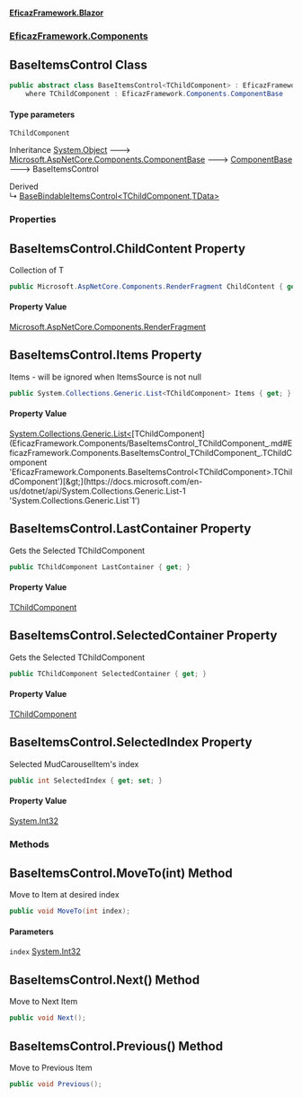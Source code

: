 #### [EficazFramework.Blazor](EficazFrameworkData.md 'EficazFramework Data')
### [EficazFramework.Components](EficazFrameworkData.md#EficazFramework.Components 'EficazFramework.Components')

## BaseItemsControl<TChildComponent> Class

```csharp
public abstract class BaseItemsControl<TChildComponent> : EficazFramework.Components.ComponentBase
    where TChildComponent : EficazFramework.Components.ComponentBase
```
#### Type parameters

<a name='EficazFramework.Components.BaseItemsControl_TChildComponent_.TChildComponent'></a>

`TChildComponent`

Inheritance [System.Object](https://docs.microsoft.com/en-us/dotnet/api/System.Object 'System.Object') &#129106; [Microsoft.AspNetCore.Components.ComponentBase](https://docs.microsoft.com/en-us/dotnet/api/Microsoft.AspNetCore.Components.ComponentBase 'Microsoft.AspNetCore.Components.ComponentBase') &#129106; [ComponentBase](EficazFramework.Components/ComponentBase.md 'EficazFramework.Components.ComponentBase') &#129106; BaseItemsControl<TChildComponent>

Derived  
&#8627; [BaseBindableItemsControl&lt;TChildComponent,TData&gt;](EficazFramework.Components/BaseBindableItemsControl_TChildComponent,TData_.md 'EficazFramework.Components.BaseBindableItemsControl<TChildComponent,TData>')
### Properties

<a name='EficazFramework.Components.BaseItemsControl_TChildComponent_.ChildContent'></a>

## BaseItemsControl<TChildComponent>.ChildContent Property

Collection of T

```csharp
public Microsoft.AspNetCore.Components.RenderFragment ChildContent { get; set; }
```

#### Property Value
[Microsoft.AspNetCore.Components.RenderFragment](https://docs.microsoft.com/en-us/dotnet/api/Microsoft.AspNetCore.Components.RenderFragment 'Microsoft.AspNetCore.Components.RenderFragment')

<a name='EficazFramework.Components.BaseItemsControl_TChildComponent_.Items'></a>

## BaseItemsControl<TChildComponent>.Items Property

Items - will be ignored when ItemsSource is not null

```csharp
public System.Collections.Generic.List<TChildComponent> Items { get; }
```

#### Property Value
[System.Collections.Generic.List&lt;](https://docs.microsoft.com/en-us/dotnet/api/System.Collections.Generic.List-1 'System.Collections.Generic.List`1')[TChildComponent](EficazFramework.Components/BaseItemsControl_TChildComponent_.md#EficazFramework.Components.BaseItemsControl_TChildComponent_.TChildComponent 'EficazFramework.Components.BaseItemsControl<TChildComponent>.TChildComponent')[&gt;](https://docs.microsoft.com/en-us/dotnet/api/System.Collections.Generic.List-1 'System.Collections.Generic.List`1')

<a name='EficazFramework.Components.BaseItemsControl_TChildComponent_.LastContainer'></a>

## BaseItemsControl<TChildComponent>.LastContainer Property

Gets the Selected TChildComponent

```csharp
public TChildComponent LastContainer { get; }
```

#### Property Value
[TChildComponent](EficazFramework.Components/BaseItemsControl_TChildComponent_.md#EficazFramework.Components.BaseItemsControl_TChildComponent_.TChildComponent 'EficazFramework.Components.BaseItemsControl<TChildComponent>.TChildComponent')

<a name='EficazFramework.Components.BaseItemsControl_TChildComponent_.SelectedContainer'></a>

## BaseItemsControl<TChildComponent>.SelectedContainer Property

Gets the Selected TChildComponent

```csharp
public TChildComponent SelectedContainer { get; }
```

#### Property Value
[TChildComponent](EficazFramework.Components/BaseItemsControl_TChildComponent_.md#EficazFramework.Components.BaseItemsControl_TChildComponent_.TChildComponent 'EficazFramework.Components.BaseItemsControl<TChildComponent>.TChildComponent')

<a name='EficazFramework.Components.BaseItemsControl_TChildComponent_.SelectedIndex'></a>

## BaseItemsControl<TChildComponent>.SelectedIndex Property

Selected MudCarouselItem's index

```csharp
public int SelectedIndex { get; set; }
```

#### Property Value
[System.Int32](https://docs.microsoft.com/en-us/dotnet/api/System.Int32 'System.Int32')
### Methods

<a name='EficazFramework.Components.BaseItemsControl_TChildComponent_.MoveTo(int)'></a>

## BaseItemsControl<TChildComponent>.MoveTo(int) Method

Move to Item at desired index

```csharp
public void MoveTo(int index);
```
#### Parameters

<a name='EficazFramework.Components.BaseItemsControl_TChildComponent_.MoveTo(int).index'></a>

`index` [System.Int32](https://docs.microsoft.com/en-us/dotnet/api/System.Int32 'System.Int32')

<a name='EficazFramework.Components.BaseItemsControl_TChildComponent_.Next()'></a>

## BaseItemsControl<TChildComponent>.Next() Method

Move to Next Item

```csharp
public void Next();
```

<a name='EficazFramework.Components.BaseItemsControl_TChildComponent_.Previous()'></a>

## BaseItemsControl<TChildComponent>.Previous() Method

Move to Previous Item

```csharp
public void Previous();
```